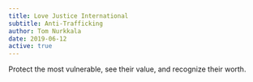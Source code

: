 ```yaml
---
title: Love Justice International
subtitle: Anti-Trafficking
author: Tom Nurkkala
date: 2019-06-12
active: true
---
```

Protect the most vulnerable, 
see their value,
and recognize their worth.
